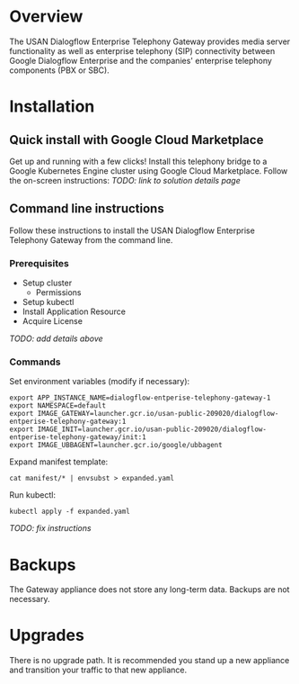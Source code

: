 # Overview

The USAN Dialogflow Enterprise Telephony Gateway provides media server functionality as well as enterprise telephony (SIP) connectivity between Google Dialogflow Enterprise 
and the companies' enterprise telephony components (PBX or SBC). 

# Installation

## Quick install with Google Cloud Marketplace

Get up and running with a few clicks! Install this telephony bridge to a
Google Kubernetes Engine cluster using Google Cloud Marketplace. Follow the
on-screen instructions:
*TODO: link to solution details page*

## Command line instructions

Follow these instructions to install the USAN Dialogflow Enterprise Telephony Gateway from the command line.

### Prerequisites

- Setup cluster
  - Permissions
- Setup kubectl
- Install Application Resource
- Acquire License

*TODO: add details above*

### Commands

Set environment variables (modify if necessary):
```
export APP_INSTANCE_NAME=dialogflow-entperise-telephony-gateway-1
export NAMESPACE=default
export IMAGE_GATEWAY=launcher.gcr.io/usan-public-209020/dialogflow-entperise-telephony-gateway:1
export IMAGE_INIT=launcher.gcr.io/usan-public-209020/dialogflow-entperise-telephony-gateway/init:1
export IMAGE_UBBAGENT=launcher.gcr.io/google/ubbagent
```

Expand manifest template:
```
cat manifest/* | envsubst > expanded.yaml
```

Run kubectl:
```
kubectl apply -f expanded.yaml
```

*TODO: fix instructions*

# Backups

The Gateway appliance does not store any long-term data. Backups are not necessary.

# Upgrades

There is no upgrade path. It is recommended you stand up a new appliance and transition your
traffic to that new appliance.
